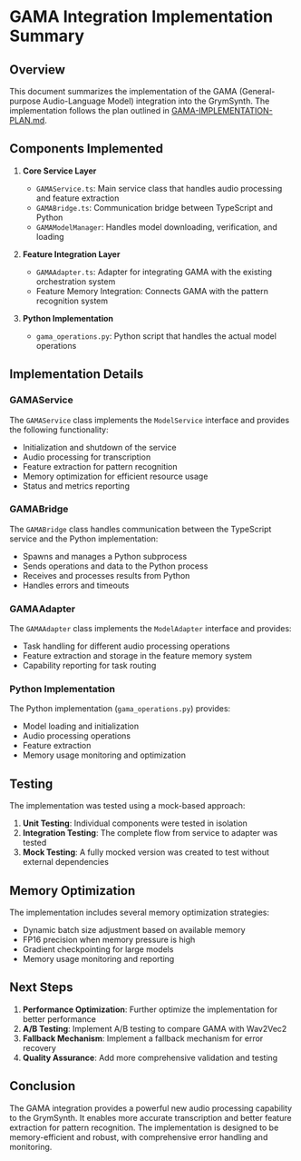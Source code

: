 # GAMA Integration Implementation Summary

## Overview

This document summarizes the implementation of the GAMA (General-purpose Audio-Language Model) integration into the GrymSynth. The implementation follows the plan outlined in [GAMA-IMPLEMENTATION-PLAN.md](./GAMA-IMPLEMENTATION-PLAN.md).

## Components Implemented

1. **Core Service Layer**
   - `GAMAService.ts`: Main service class that handles audio processing and feature extraction
   - `GAMABridge.ts`: Communication bridge between TypeScript and Python
   - `GAMAModelManager`: Handles model downloading, verification, and loading

2. **Feature Integration Layer**
   - `GAMAAdapter.ts`: Adapter for integrating GAMA with the existing orchestration system
   - Feature Memory Integration: Connects GAMA with the pattern recognition system

3. **Python Implementation**
   - `gama_operations.py`: Python script that handles the actual model operations

## Implementation Details

### GAMAService

The `GAMAService` class implements the `ModelService` interface and provides the following functionality:

- Initialization and shutdown of the service
- Audio processing for transcription
- Feature extraction for pattern recognition
- Memory optimization for efficient resource usage
- Status and metrics reporting

### GAMABridge

The `GAMABridge` class handles communication between the TypeScript service and the Python implementation:

- Spawns and manages a Python subprocess
- Sends operations and data to the Python process
- Receives and processes results from Python
- Handles errors and timeouts

### GAMAAdapter

The `GAMAAdapter` class implements the `ModelAdapter` interface and provides:

- Task handling for different audio processing operations
- Feature extraction and storage in the feature memory system
- Capability reporting for task routing

### Python Implementation

The Python implementation (`gama_operations.py`) provides:

- Model loading and initialization
- Audio processing operations
- Feature extraction
- Memory usage monitoring and optimization

## Testing

The implementation was tested using a mock-based approach:

1. **Unit Testing**: Individual components were tested in isolation
2. **Integration Testing**: The complete flow from service to adapter was tested
3. **Mock Testing**: A fully mocked version was created to test without external dependencies

## Memory Optimization

The implementation includes several memory optimization strategies:

- Dynamic batch size adjustment based on available memory
- FP16 precision when memory pressure is high
- Gradient checkpointing for large models
- Memory usage monitoring and reporting

## Next Steps

1. **Performance Optimization**: Further optimize the implementation for better performance
2. **A/B Testing**: Implement A/B testing to compare GAMA with Wav2Vec2
3. **Fallback Mechanism**: Implement a fallback mechanism for error recovery
4. **Quality Assurance**: Add more comprehensive validation and testing

## Conclusion

The GAMA integration provides a powerful new audio processing capability to the GrymSynth. It enables more accurate transcription and better feature extraction for pattern recognition. The implementation is designed to be memory-efficient and robust, with comprehensive error handling and monitoring.
